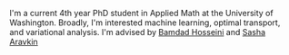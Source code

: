 I'm a current 4th year PhD student in Applied Math at the University of Washington. Broadly, I'm interested machine learning, optimal transport, and variational analysis. I'm advised by [Bamdad Hosseini](https://bamdadhosseini.org/) and [Sasha Aravkin](https://uw-amo.github.io/saravkin/)